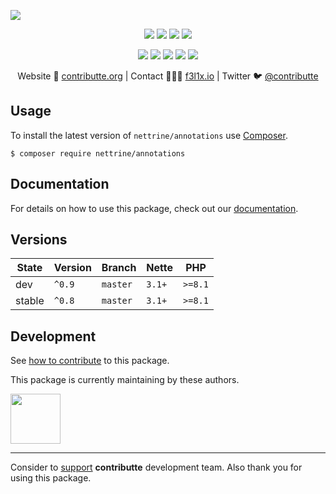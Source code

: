 ![](https://heatbadger.now.sh/github/readme/contributte/doctrine-annotations/)

<p align=center>
  <a href="https://github.com/contributte/doctrine-annotations/actions"><img src="https://badgen.net/github/checks/nettrine/annotations/master?annotations=300"></a>
  <a href="https://coveralls.io/r/nettrine/annotations"><img src="https://badgen.net/coveralls/c/github/nettrine/annotations?annotations=300"></a>
  <a href="https://packagist.org/packages/nettrine/annotations"><img src="https://badgen.net/packagist/dm/nettrine/annotations"></a>
  <a href="https://packagist.org/packages/nettrine/annotations"><img src="https://badgen.net/packagist/v/nettrine/annotations"></a>
</p>
<p align=center>
  <a href="https://packagist.org/packages/nettrine/annotations"><img src="https://badgen.net/packagist/php/nettrine/annotations"></a>
  <a href="https://github.com/contributte/doctrine-annotations"><img src="https://badgen.net/github/license/contributte/doctrine-annotations"></a>
  <a href="https://bit.ly/ctteg"><img src="https://badgen.net/badge/support/gitter/cyan"></a>
  <a href="https://bit.ly/cttfo"><img src="https://badgen.net/badge/support/forum/yellow"></a>
  <a href="https://contributte.org/partners.html"><img src="https://badgen.net/badge/sponsor/donations/F96854"></a>
</p>

<p align=center>
Website 🚀 <a href="https://contributte.org">contributte.org</a> | Contact 👨🏻‍💻 <a href="https://f3l1x.io">f3l1x.io</a> | Twitter 🐦 <a href="https://twitter.com/contributte">@contributte</a>
</p>


## Usage

To install the latest version of `nettrine/annotations` use [Composer](https://getcomposer.org).

```
$ composer require nettrine/annotations
```

## Documentation

For details on how to use this package, check out our [documentation](.docs).

## Versions

| State  | Version | Branch   | Nette  | PHP     |
|--------|---------|----------|--------|---------|
| dev    | `^0.9`  | `master` | `3.1+` | `>=8.1` |
| stable | `^0.8`  | `master` | `3.1+` | `>=8.1` |

## Development

See [how to contribute](https://contributte.org/contributing.html) to this package.

This package is currently maintaining by these authors.

<a href="https://github.com/f3l1x">
  <img width="80" height="80" src="https://avatars2.githubusercontent.com/u/538058?v=3&s=80">
</a>

-----

Consider to [support](https://contributte.org/partners.html) **contributte** development team.
Also thank you for using this package.

